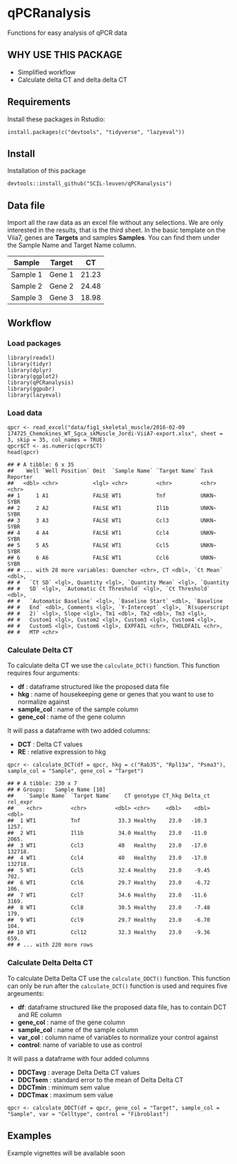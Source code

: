 # qPCRanalysis
Functions for easy analysis of qPCR data

## WHY USE THIS PACKAGE
* Simplified workflow
* Calculate delta CT and delta delta CT

## Requirements

Install these packages in Rstudio:

  `install.packages(c("devtools", "tidyverse", "lazyeval"))`

## Install

Installation of this package

  `devtools::install_github("SCIL-leuven/qPCRanalysis")`

## Data file

Import all the raw data as an excel file without any selections. We are only interested in the results, that is the third sheet. In the basic template on the Viia7, genes are **Targets** and samples **Samples**. You can find them under the Sample Name and Target Name column.


Sample | Target | CT  
-------|--------|----
Sample 1    | Gene 1    | 21.23  
Sample 2    | Gene 2    | 24.48  
Sample 3    | Gene 3    | 18.98   


## Workflow

### Load packages

```
library(readxl)
library(tidyr)
library(dplyr)
library(ggplot2)
library(qPCRanalysis)
library(ggpubr)
library(lazyeval)
```

### Load data

```
qpcr <- read_excel("data/fig1_skeletal_muscle/2016-02-09 174725_Chemokines_WT_Sgca_skMuscle_Jordi-ViiA7-export.xlsx", sheet = 3, skip = 35, col_names = TRUE)
qpcr$CT <- as.numeric(qpcr$CT)
head(qpcr)
```
```
## # A tibble: 6 x 35
##    Well `Well Position` Omit  `Sample Name` `Target Name` Task  Reporter
##   <dbl> <chr>           <lgl> <chr>         <chr>         <chr> <chr>   
## 1     1 A1              FALSE WT1           Tnf           UNKN~ SYBR    
## 2     2 A2              FALSE WT1           Il1b          UNKN~ SYBR    
## 3     3 A3              FALSE WT1           Ccl3          UNKN~ SYBR    
## 4     4 A4              FALSE WT1           Ccl4          UNKN~ SYBR    
## 5     5 A5              FALSE WT1           Ccl5          UNKN~ SYBR    
## 6     6 A6              FALSE WT1           Ccl6          UNKN~ SYBR    
## # ... with 28 more variables: Quencher <chr>, CT <dbl>, `Ct Mean` <dbl>,
## #   `Ct SD` <lgl>, Quantity <lgl>, `Quantity Mean` <lgl>, `Quantity
## #   SD` <lgl>, `Automatic Ct Threshold` <lgl>, `Ct Threshold` <dbl>,
## #   `Automatic Baseline` <lgl>, `Baseline Start` <dbl>, `Baseline
## #   End` <dbl>, Comments <lgl>, `Y-Intercept` <lgl>, `R(superscript
## #   2)` <lgl>, Slope <lgl>, Tm1 <dbl>, Tm2 <dbl>, Tm3 <lgl>,
## #   Custom1 <lgl>, Custom2 <lgl>, Custom3 <lgl>, Custom4 <lgl>,
## #   Custom5 <lgl>, Custom6 <lgl>, EXPFAIL <chr>, THOLDFAIL <chr>,
## #   MTP <chr>
```



### Calculate Delta CT

To calculate delta CT we use the `calculate_DCT()` function. This function requires four arguments:
- **df** : dataframe structured like the proposed data file
- **hkg** : name of housekeeping gene or genes that you want to use to normalize against
- **sample_col** : name of the sample column
- **gene_col** : name of the gene column

It will pass a dataframe with two added columns: 
- **DCT** : Delta CT values
- **RE** : relative expression to hkg

```
qpcr <- calculate_DCT(df = qpcr, hkg = c("Rab35", "Rpl13a", "Psma3"), sample_col = "Sample", gene_col = "Target")
```
```
## # A tibble: 230 x 7
## # Groups:   Sample Name [10]
##    `Sample Name` `Target Name`    CT genotype CT_hkg Delta_ct rel_expr
##    <chr>         <chr>         <dbl> <chr>     <dbl>    <dbl>    <dbl>
##  1 WT1           Tnf            33.3 Healthy    23.0   -10.3     1257.
##  2 WT1           Il1b           34.0 Healthy    23.0   -11.0     2065.
##  3 WT1           Ccl3           40   Healthy    23.0   -17.0   132718.
##  4 WT1           Ccl4           40   Healthy    23.0   -17.0   132718.
##  5 WT1           Ccl5           32.4 Healthy    23.0    -9.45     702.
##  6 WT1           Ccl6           29.7 Healthy    23.0    -6.72     106.
##  7 WT1           Ccl7           34.6 Healthy    23.0   -11.6     3169.
##  8 WT1           Ccl8           30.5 Healthy    23.0    -7.48     179.
##  9 WT1           Ccl9           29.7 Healthy    23.0    -6.70     104.
## 10 WT1           Ccl12          32.3 Healthy    23.0    -9.36     659.
## # ... with 220 more rows
```

### Calculate Delta Delta CT

To calculate Delta Delta CT use the `calculate_DDCT()` function. This function  can only be run after the `calculate_DCT()` function is used and requires five argeuments:
- **df**: dataframe structured like the proposed data file, has to contain DCT and RE column
- **gene_col** : name of the gene column
- **sample_col** : name of the sample column
- **var_col** : column name of variables to normalize your control against
- **control**: name of variable to use as control

It will pass a dataframe with four added columns
- **DDCTavg** : average Delta Delta CT values
- **DDCTsem** : standard error to the mean of Delta Delta CT
- **DDCTmin** : minimum sem value
- **DDCTmax** : maximum sem value

```
qpcr <- calculate_DDCT(df = qpcr, gene_col = "Target", sample_col = "Sample", var = "Celltype", control = "Fibroblast")
```

## Examples

Example vignettes will be available soon

